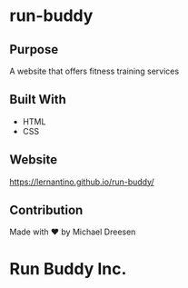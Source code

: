 # run-buddy

## Purpose
A website that offers fitness training services

## Built With
* HTML
* CSS

## Website
https://lernantino.github.io/run-buddy/

## Contribution
Made with ❤️ by Michael Dreesen

# Run Buddy Inc.
